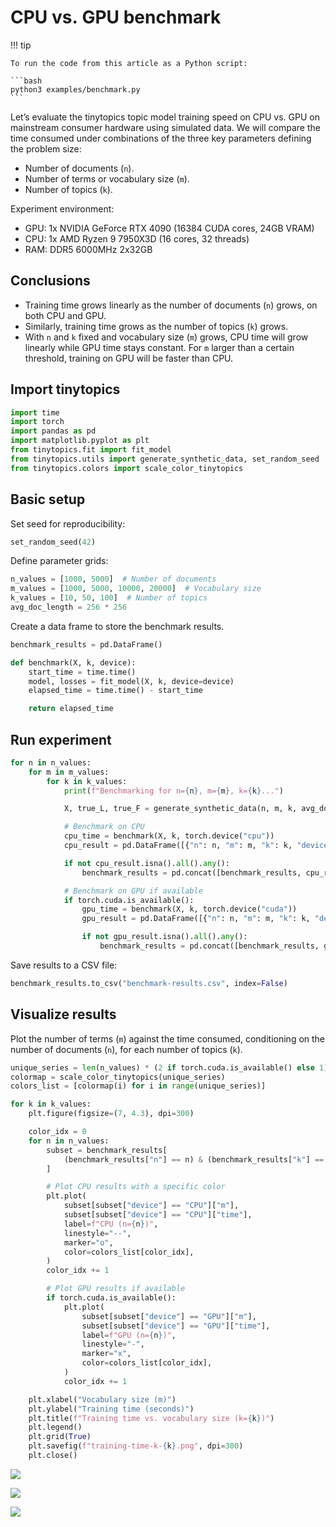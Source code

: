 # CPU vs. GPU benchmark


<!-- `.md` and `.py` files are generated from the `.qmd` file. Please edit that file. -->

!!! tip

    To run the code from this article as a Python script:

    ```bash
    python3 examples/benchmark.py
    ```

Let’s evaluate the tinytopics topic model training speed on CPU vs. GPU
on mainstream consumer hardware using simulated data. We will compare
the time consumed under combinations of the three key parameters
defining the problem size:

- Number of documents (`n`).
- Number of terms or vocabulary size (`m`).
- Number of topics (`k`).

Experiment environment:

- GPU: 1x NVIDIA GeForce RTX 4090 (16384 CUDA cores, 24GB VRAM)
- CPU: 1x AMD Ryzen 9 7950X3D (16 cores, 32 threads)
- RAM: DDR5 6000MHz 2x32GB

## Conclusions

- Training time grows linearly as the number of documents (`n`) grows,
  on both CPU and GPU.
- Similarly, training time grows as the number of topics (`k`) grows.
- With `n` and `k` fixed and vocabulary size (`m`) grows, CPU time will
  grow linearly while GPU time stays constant. For `m` larger than a
  certain threshold, training on GPU will be faster than CPU.

## Import tinytopics

``` python
import time
import torch
import pandas as pd
import matplotlib.pyplot as plt
from tinytopics.fit import fit_model
from tinytopics.utils import generate_synthetic_data, set_random_seed
from tinytopics.colors import scale_color_tinytopics
```

## Basic setup

Set seed for reproducibility:

``` python
set_random_seed(42)
```

Define parameter grids:

``` python
n_values = [1000, 5000]  # Number of documents
m_values = [1000, 5000, 10000, 20000]  # Vocabulary size
k_values = [10, 50, 100]  # Number of topics
avg_doc_length = 256 * 256
```

Create a data frame to store the benchmark results.

``` python
benchmark_results = pd.DataFrame()

def benchmark(X, k, device):
    start_time = time.time()
    model, losses = fit_model(X, k, device=device)
    elapsed_time = time.time() - start_time

    return elapsed_time
```

## Run experiment

``` python
for n in n_values:
    for m in m_values:
        for k in k_values:
            print(f"Benchmarking for n={n}, m={m}, k={k}...")

            X, true_L, true_F = generate_synthetic_data(n, m, k, avg_doc_length=avg_doc_length)

            # Benchmark on CPU
            cpu_time = benchmark(X, k, torch.device("cpu"))
            cpu_result = pd.DataFrame([{"n": n, "m": m, "k": k, "device": "CPU", "time": cpu_time}])

            if not cpu_result.isna().all().any():
                benchmark_results = pd.concat([benchmark_results, cpu_result], ignore_index=True)

            # Benchmark on GPU if available
            if torch.cuda.is_available():
                gpu_time = benchmark(X, k, torch.device("cuda"))
                gpu_result = pd.DataFrame([{"n": n, "m": m, "k": k, "device": "GPU", "time": gpu_time}])

                if not gpu_result.isna().all().any():
                    benchmark_results = pd.concat([benchmark_results, gpu_result], ignore_index=True)
```

Save results to a CSV file:

``` python
benchmark_results.to_csv("benchmark-results.csv", index=False)
```

## Visualize results

Plot the number of terms (`m`) against the time consumed, conditioning
on the number of documents (`n`), for each number of topics (`k`).

``` python
unique_series = len(n_values) * (2 if torch.cuda.is_available() else 1)
colormap = scale_color_tinytopics(unique_series)
colors_list = [colormap(i) for i in range(unique_series)]

for k in k_values:
    plt.figure(figsize=(7, 4.3), dpi=300)

    color_idx = 0
    for n in n_values:
        subset = benchmark_results[
            (benchmark_results["n"] == n) & (benchmark_results["k"] == k)
        ]

        # Plot CPU results with a specific color
        plt.plot(
            subset[subset["device"] == "CPU"]["m"],
            subset[subset["device"] == "CPU"]["time"],
            label=f"CPU (n={n})",
            linestyle="--",
            marker="o",
            color=colors_list[color_idx],
        )
        color_idx += 1

        # Plot GPU results if available
        if torch.cuda.is_available():
            plt.plot(
                subset[subset["device"] == "GPU"]["m"],
                subset[subset["device"] == "GPU"]["time"],
                label=f"GPU (n={n})",
                linestyle="-",
                marker="x",
                color=colors_list[color_idx],
            )
            color_idx += 1

    plt.xlabel("Vocabulary size (m)")
    plt.ylabel("Training time (seconds)")
    plt.title(f"Training time vs. vocabulary size (k={k})")
    plt.legend()
    plt.grid(True)
    plt.savefig(f"training-time-k-{k}.png", dpi=300)
    plt.close()
```

![](images/benchmark/training-time-k-10.png)

![](images/benchmark/training-time-k-50.png)

![](images/benchmark/training-time-k-100.png)
